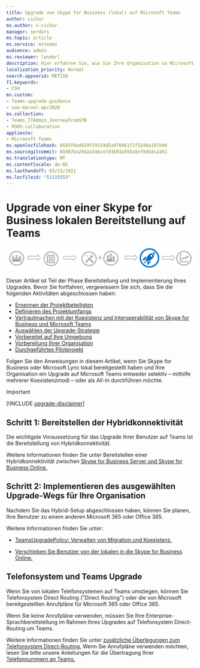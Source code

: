 ```yaml
---
title: Upgrade von Skype for Business (lokal) auf Microsoft Teams
author: cichur
ms.author: v-cichur
manager: serdars
ms.topic: article
ms.service: msteams
audience: admin
ms.reviewer: landerl
description: Hier erfahren Sie, wie Sie Ihre Organisation so Microsoft Teams, dass Skype for Business lokalen Bereitstellung nicht mehr funktioniert.
localization_priority: Normal
search.appverid: MET150
f1.keywords:
- CSH
ms.custom:
- Teams-upgrade-guidance
- seo-marvel-apr2020
ms.collection:
- Teams_ITAdmin_JourneyFromSfB
- M365-collaboration
appliesto:
- Microsoft Teams
ms.openlocfilehash: 0585f0ad829f19334d5a970461f1f3248a107e9d
ms.sourcegitcommit: 01087be29daa3abce7d3b03a55ba5ef8db4ca161
ms.translationtype: MT
ms.contentlocale: de-DE
ms.lasthandoff: 03/23/2021
ms.locfileid: "51115553"
---
```

# <a name="upgrade-from-a-skype-for-business-on-premises-deployment-to-teams"></a>Upgrade von einer Skype for Business lokalen Bereitstellung auf Teams

![Phasen des Upgradewegs, mit Betonung auf der Bereitstellungs- und Implementierungsphase](media/upgrade-banner-deployment.png "Phasen des Upgradewegs, mit Betonung auf der Bereitstellungs- und Implementierungsphase")

Dieser Artikel ist Teil der Phase Bereitstellung und Implementierung Ihres Upgrades. Bevor Sie fortfahren, vergewissern Sie sich, dass Sie die folgenden Aktivitäten abgeschlossen haben:

- [Ernennen der Projektbeteiligten](upgrade-enlist-stakeholders.md)
- [Definieren des Projektumfangs](./upgrade-define-project-scope.md)
- [Vertrautmachen mit der Koexistenz und Interoperabilität von Skype for Business und Microsoft Teams](./teams-and-skypeforbusiness-coexistence-and-interoperability.md)
- [Auswählen der Upgrade-Strategie](upgrade-and-coexistence-of-skypeforbusiness-and-teams.md)
- [Vorbereitet auf Ihre Umgebung](./upgrade-prepare-environment.md)
- [Vorbereitung Ihrer Organisation](./upgrade-prepare-organization.md)
- [Durchgeführtes Pilotprojekt](./pilot-essentials.md)

Folgen Sie den Anweisungen in diesem Artikel, wenn Sie Skype for Business oder Microsoft Lync lokal bereitgestellt haben und Ihre Organisation ein Upgrade auf Microsoft Teams entweder selektiv – mithilfe mehrerer Koexistenzmodi – oder als All-In durchführen möchte. 

> [!IMPORTANT]
> [!INCLUDE [upgrade-disclaimer](includes/upgrade-disclaimer.md)]

## <a name="step-1-deploy-hybrid-connectivity"></a>Schritt 1: Bereitstellen der Hybridkonnektivität

Die wichtigste Voraussetzung für das Upgrade Ihrer Benutzer auf Teams Ist die Bereitstellung von Hybridkonnektivität.

Weitere Informationen finden Sie unter Bereitstellen einer Hybridkonnektivität zwischen [Skype for Business Server und Skype for Business Online.](/skypeforbusiness/skype-for-business-hybrid-solutions/deploy-hybrid-connectivity/deploy-hybrid-connectivity)

## <a name="step-2-implement-your-chosen-upgrade-journey-for-your-organization"></a>Schritt 2: Implementieren des ausgewählten Upgrade-Wegs für Ihre Organisation

Nachdem Sie das Hybrid-Setup abgeschlossen haben, können Sie planen, Ihre Benutzer zu einem anderen Microsoft 365 oder Office 365.

Weitere Informationen finden Sie unter:

- [TeamsUpgradePolicy: Verwalten von Migration und Koexistenz.](upgrade-to-teams-on-prem-tools.md)

- [Verschieben Sie Benutzer von der lokalen in die Skype for Business Online.](/skypeforbusiness/skype-for-business-hybrid-solutions/deploy-hybrid-connectivity/move-users-from-on-premises-to-skype-for-business-online)

## <a name="phone-system-and-teams-upgrade"></a>Telefonsystem und Teams Upgrade

Wenn Sie von lokalen Telefonsystemen auf Teams umstiegen, können Sie Telefonsystem Direct Routing ("Direct Routing") oder die von Microsoft bereitgestellten Anrufpläne für Microsoft 365 oder Office 365.

Wenn Sie keine Anrufpläne verwenden, müssen Sie Ihre Enterprise-Sprachbereitstellung im Rahmen Ihres Upgrades auf Telefonsystem Direct-Routing um Teams.

Weitere Informationen finden Sie unter [zusätzliche Überlegungen zum Telefonsystem Direct-Routing.](./direct-routing-landing-page.md) Wenn Sie Anrufpläne verwenden möchten, lesen Sie bitte unsere Anleitungen für die Übertragung Ihrer [Telefonnummern an Teams.](phone-number-calling-plans/transfer-phone-numbers-to-teams.md)